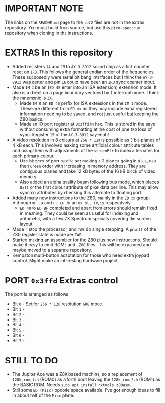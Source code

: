 IMPORTANT NOTE
=

The links on the `README.md` page to the `.uf2` files are not in the extras repository. You must build from source,
but use this `pico-spectrum` repository when cloning in the instructions.

EXTRAS In this repository
=

  * Added registers `14` and `15` to `AY-3-8912` sound chip as a tick counter reset on `IRQ`. This follows the general endian order of the frequencies. These supposedly were serial bit bang interfaces but I think the `AY-3-8913` was better and pin `16` could have been an `IRQ` sync counter input.
  * Made `IM 3` be an (`ED 4E` enter into an ISA extension) extension mode. It also is a direct on a page boundary vectored by `I` interrupt mode. I think the mnemonic is `ZX`.
    * Made `IM 0` an `ED 46` prefix for ISA extensions in the `IM 3` mode. These are different from `ED xx` as they may include extra registered information needing to be saved, and not just useful but keeping the Z80 basics.
    * Made an IO port register at `0x3ffd` in hex. This is stored in the save without consuming extra formatting at the cost of one `IRQ` loss of sync. Register `15` of the `AY-3-8912` say yeah!
  * A video resolution in 8 colours at `256 * 128` is possible as 3 bit-planes of 4 kB each. This involved making some artificial colour attribute tables and using them with adjustments of the `screenPtr` to index alternates for each primary colour.
    * Use bit zero of port `0x3ffd` set making a 3 planes going in `Blue`, `Red` then `Green` order with increasing in memory address. They are contiguous planes and take 12 kB bytes of the 16 kB block of video memory.
    * Also added an alpha quality beam following bus mode, which places `0xff` or the first colour attribute of pixel data per line. This may allow sync on attributes by checking this alternate to floating port.
  * Added many new instructions to the Z80, mainly in the `ED xx` group. Although `DF ED` and `FF ED` do an `ex hl, ix/iy` respectively.
    * `ED 40` to `ED BF` completed and apart from errors should remain fixed in meaning. They could be seen as useful for indexing and arithmetic, with a few ZX Spectrum specials covering the screen layout.
  * Made `` ` `` stop the processor, and `TAB` do single stepping. A `printf` of the Z80 register state is made per `TAB`.
  * Started making an assembler for the Z80 plus new instructions. Should make it easy to emit ROMs and `.Z80` files. This will be expanded and maybe moved to a separate repository.
  * Kempston multi-button adaptation for those who need extra joypad control. Might make an interesting hardware project.

PORT `0x3ffd` Extras control
=

The port is arranged as follows

  * Bit `0` - Set for `256 * 128` resolution `GRB` mode.
  * Bit `1` -
  * Bit `2` -
  * Bit `3` -
  * Bit `4` -
  * Bit `5` -
  * Bit `6` -
  * Bit `7` -  

STILL TO DO
=

  * The Jupiter Ace was a Z80 based machine, so a replacement of `128k_rom_1.h` (ROM0) as a forth boot leaving the `128k_rom_2.h` (ROM1) as the BASIC ROM. Needs `sudo apt install hxtools z80asm`.
  * Still some `ED (Misc)` opcode space available. I've got enough ideas to fill in about half of the `Misc` plane.
